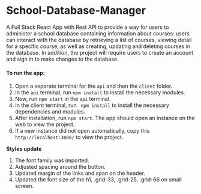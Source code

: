 # School-Database-Manager
A Full Stack React App with Rest API to provide a way for users to administer a school database containing information 
about courses: users can interact with the database by retrieving a list of courses, viewing detail for a specific 
course, as well as creating, updating and deleting courses in the database.
In addition, the project will require users to create an account and sign in to make changes to the database. 

#### To run the app:
1. Open a separate terminal for the `api` and then the `client` folder.
2. In the `api` terminal, run `npm install` to install the necessary modules.
3. Now, run `npm start` in the `api` terminal.
4. In the client terminal, run ` npm install` to install the necessary dependencies and modules.
5. After installation, run `npm start`. The app should open an instance on the web to view the project.
6. If a new instance did not open automatically, copy this `http://localhost:3000/` to view the project.

**Styles update**
1. The font family was imported.
2. Adjusted spacing around the button.
3. Updated margin of the links and span on the header.
4. Updated the font size of the h1, .grid-33, .grid-25, .grid-66 on small screen.
